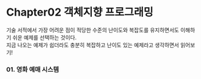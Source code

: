 # Chapter02 객체지향 프로그래밍 
  
기술 서적에서 가장 어려운 점이 적당한 수준의 난이도와 복잡도를 유지하면서도 이해하기 쉬운 예제를 선택하는 것이다.  
지금 나오는 예제가 쉽더라도 충분히 복잡하고 난이도 있는 예제라고 생각하면서 읽어보기!  
  
### 01. 영화 예매 시스템 